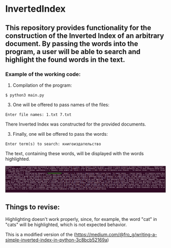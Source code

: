 # InvertedIndex

## This repository provides functionality for the construction of the Inverted Index of an arbitrary document. By passing the words into the program, a user will be able to search and highlight the found words in the text.

### Example of the working code:

1. Compilation of the program:

```
$ python3 main.py
```

3. One will be offered to pass names of the files:

```
Enter file names: 1.txt 7.txt
```

There Inverted Index was constructed for the provided documents.

3. Finally, one will be offered to pass the words:

```
Enter term(s) to search: книгоиздательство
```

The text, containing these words, will be displayed with the words highlighted.

![Alt text](example.png?raw=true "Optional Title")



## Things to revise:

Highlighting doesn't work properly, since, for example, the word "cat" in "cats" will be highlighted, which is not expected behavior.




This is a modified version of the (https://medium.com/@fro_g/writing-a-simple-inverted-index-in-python-3c8bcb52169a)
